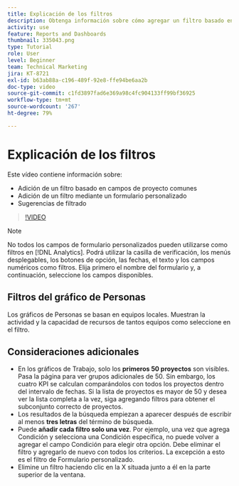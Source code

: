```yaml
---
title: Explicación de los filtros
description: Obtenga información sobre cómo agregar un filtro basado en campos de proyecto comunes y cómo agregar un filtro mediante un formulario personalizado, todo en [!UICONTROL Análisis mejorado].
activity: use
feature: Reports and Dashboards
thumbnail: 335043.png
type: Tutorial
role: User
level: Beginner
team: Technical Marketing
jira: KT-8721
exl-id: b63ab88a-c196-489f-92e8-ffe94be6aa2b
doc-type: video
source-git-commit: c1fd3897fad6e369a98c4fc904133ff99bf36925
workflow-type: tm+mt
source-wordcount: '267'
ht-degree: 79%

---
```


# Explicación de los filtros

Este vídeo contiene información sobre:

* Adición de un filtro basado en campos de proyecto comunes
* Adición de un filtro mediante un formulario personalizado
* Sugerencias de filtrado

>[!VIDEO](https://video.tv.adobe.com/v/335043/?quality=12&learn=on)

>[!NOTE]
>
>No todos los campos de formulario personalizados pueden utilizarse como filtros en [!DNL Analytics]. Podrá utilizar la casilla de verificación, los menús desplegables, los botones de opción, las fechas, el texto y los campos numéricos como filtros. Elija primero el nombre del formulario y, a continuación, seleccione los campos disponibles.

## Filtros del gráfico de Personas

Los gráficos de Personas se basan en equipos locales. Muestran la actividad y la capacidad de recursos de tantos equipos como seleccione en el filtro.

## Consideraciones adicionales

* En los gráficos de Trabajo, solo los **primeros 50 proyectos** son visibles. Pasa la página para ver grupos adicionales de 50. Sin embargo, los cuatro KPI se calculan comparándolos con todos los proyectos dentro del intervalo de fechas. Si la lista de proyectos es mayor de 50 y desea ver la lista completa a la vez, siga agregando filtros para obtener el subconjunto correcto de proyectos.
* Los resultados de la búsqueda empiezan a aparecer después de escribir al menos **tres letras** del término de búsqueda.
* Puede **añadir cada filtro solo una vez**. Por ejemplo, una vez que agrega Condición y selecciona una Condición específica, no puede volver a agregar el campo Condición para elegir otra opción. Debe eliminar el filtro y agregarlo de nuevo con todos los criterios. La excepción a esto es el filtro de Formulario personalizado.
* Elimine un filtro haciendo clic en la X situada junto a él en la parte superior de la ventana.
